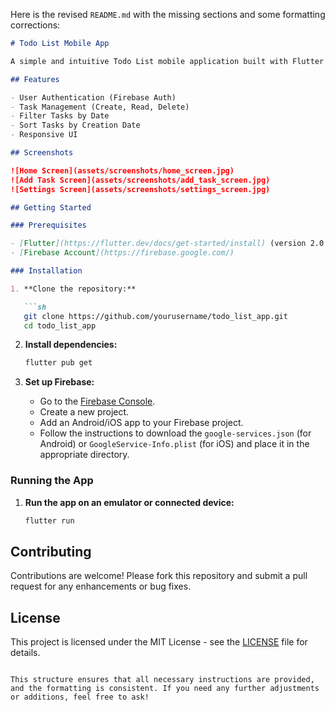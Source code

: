 Here is the revised `README.md` with the missing sections and some formatting corrections:

```markdown
# Todo List Mobile App

A simple and intuitive Todo List mobile application built with Flutter and Firebase. This app allows users to manage their tasks efficiently with features like task creation, deletion, and filtering by date.

## Features

- User Authentication (Firebase Auth)
- Task Management (Create, Read, Delete)
- Filter Tasks by Date
- Sort Tasks by Creation Date
- Responsive UI

## Screenshots

![Home Screen](assets/screenshots/home_screen.jpg)
![Add Task Screen](assets/screenshots/add_task_screen.jpg)
![Settings Screen](assets/screenshots/settings_screen.jpg)

## Getting Started

### Prerequisites

- [Flutter](https://flutter.dev/docs/get-started/install) (version 2.0 or higher)
- [Firebase Account](https://firebase.google.com/)

### Installation

1. **Clone the repository:**

   ```sh
   git clone https://github.com/yourusername/todo_list_app.git
   cd todo_list_app
   ```

2. **Install dependencies:**

   ```sh
   flutter pub get
   ```

3. **Set up Firebase:**

   - Go to the [Firebase Console](https://console.firebase.google.com/).
   - Create a new project.
   - Add an Android/iOS app to your Firebase project.
   - Follow the instructions to download the `google-services.json` (for Android) or `GoogleService-Info.plist` (for iOS) and place it in the appropriate directory.

### Running the App

1. **Run the app on an emulator or connected device:**

   ```sh
   flutter run
   ```

## Contributing

Contributions are welcome! Please fork this repository and submit a pull request for any enhancements or bug fixes.

## License

This project is licensed under the MIT License - see the [LICENSE](LICENSE) file for details.
```

This structure ensures that all necessary instructions are provided, and the formatting is consistent. If you need any further adjustments or additions, feel free to ask!